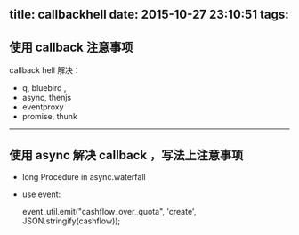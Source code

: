 title: callbackhell
date: 2015-10-27 23:10:51
tags:
---

## 使用 callback 注意事项  ##  
callback hell 解决：

 - q, bluebird , 
 - async, thenjs 
 - eventproxy 
 - promise, thunk


----------


## 使用 async 解决 callback ，写法上注意事项  ##  

 - long Procedure in async.waterfall
 - use event:

    event_util.emit("cashflow_over_quota", 'create', JSON.stringify(cashflow));


